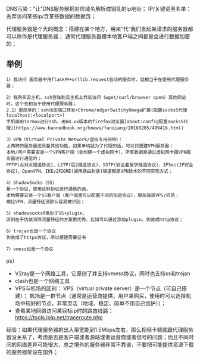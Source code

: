 DNS污染：“让”DNS服务器把对应域名解析成错乱的ip地址；
IP/关键词黑名单：丢弃访问某些ip/含某些数据的数据包；

代理服务器是个大的概念：搭建在某个地方，用来“代”我们发起某请求的服务器都可以称作是代理服务器；
通常代理服务器跟本地客户端之间都是会进行数据加密的；

## 举例
```
1）我访问 服务器中用flask中+urllib.request启动的服务时，就相当于在使用代理服务器；

2）我购买云主机，ssh登陆到云主机上然后访问（wget/curl/browser open）其他网站时，这个也相当于使用代理服务器；
2.1）更简单的：ssh动态端口转发+Chrome/edge+SwitchyOmega扩展(配置socks5代理localhost:<localport>)
手机端用Termux进行ssh，用68.xx版本的firefox浏览器[about:config配置socks5代理](https://www.bannedbook.org/bnews/fanqiang/20160205/499416.html)

3）VPN（Virtual Private Network/虚拟专用网络）：
上两种的服务器还具备其他功能，如果单纯就为了代理的话，可以只搭建VPN服务器；
本地/用户需要安装一个VPN客户端（会创建一个虚拟网卡），所有数据是通过虚拟网卡跟VPN服务器进行通信的；
PPTP(点对点隧道协议)、L2TP(层2隧道协议)、SSTP(安全套接字隧道协议)、IPSec(IP安全协议)、OpenVPN、IKEv2和GRE(通用路由封装)隧道都是VPN技术的不同实现方式；

4）ShadowSocks（SS）
是一个协议，使用这种协议进行通信的话，
本地需要安装一个SS客户端（客户端里可以配置不同的加密协议），服务端是VPS/机场；
相比VPN，流量特征没那么容易被识别；

5）shadowsocksR类似于SS+plugin，
区别在于伪装消除流量特征的方案更优秀，比如可以通过添加plugin，伪装成http协议；

6）trojan也是一个协议
伪装成了https协议，所以搭建需要证书

7）vmess也是一个协议

```
ps）
- V2ray是一个网络工具，它原创了并支持vmess协议，同时也支持ss和trojan
- clash也是一个网络工具
- VPS与机场的区别：
VPS（virtual private server）是一个节点（可自己搭建）；
机场是一群节点（通常是运营商提供，用户来购买，使用时可以选择机场中较好的节点，非常灵活（地域、稳定、简单不用自己维护））；
- 查看某地网络访问某目标ip时的路由线路：
https://tools.ipip.net/traceroute.php


经验：如果代理服务器的出入带宽能到1.5Mbps左右，那么视频卡顿就跟代理服务器没关系了，考虑是否是客户端或者源站或者运营商或者信号的问题；而且不同时间的网络差异可能很大，总之境外的服务器非常不靠谱，不要把可能提供资源下载的服务器架设在国外；